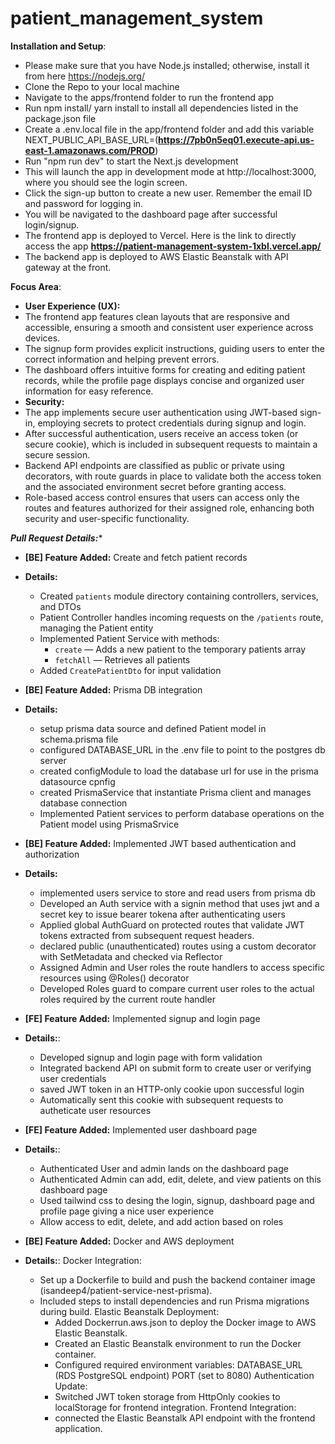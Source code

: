# patient_management_system

**Installation and Setup**:

- Please make sure that you have Node.js installed; otherwise, install it from here https://nodejs.org/
- Clone the Repo to your local machine
- Navigate to the apps/frontend folder to run the frontend app
- Run npm install/ yarn install to install all dependencies listed in the package.json file
- Create a .env.local file in the app/frontend folder and add this variable NEXT_PUBLIC_API_BASE_URL=(**https://7pb0n5eq01.execute-api.us-east-1.amazonaws.com/PROD**)
- Run "npm run dev" to start the Next.js development
- This will launch the app in development mode at http://localhost:3000, where you should see the login screen.
- Click the sign-up button to create a new user. Remember the email ID and password for logging in.
- You will be navigated to the dashboard page after successful login/signup.
- The frontend app is deployed to Vercel. Here is the link to directly access the app **https://patient-management-system-1xbl.vercel.app/**
- The backend app is deployed to AWS Elastic Beanstalk with API gateway at the front.
  
**Focus Area**:
  - **User Experience (UX):**
  - The frontend app features clean layouts that are responsive and accessible, ensuring a smooth and consistent user experience across devices.
  - The signup form provides explicit instructions, guiding users to enter the correct information and helping prevent errors.
  - The dashboard offers intuitive forms for creating and editing patient records, while the profile page displays concise and organized user information for easy     reference.
  - **Security:**
  - The app implements secure user authentication using JWT-based sign-in, employing secrets to protect credentials during signup and login.
  - After successful authentication, users receive an access token (or secure cookie), which is included in subsequent requests to maintain a secure session.
  - Backend API endpoints are classified as public or private using decorators, with route guards in place to validate both the access token and the associated environment secret before granting access.
  - Role-based access control ensures that users can access only the routes and features authorized for their assigned role, enhancing both security and user-specific functionality.
  
***Pull Request Details:**** 
- **[BE] Feature Added:** Create and fetch patient records
- **Details:**
  - Created `patients` module directory containing controllers, services, and DTOs
  - Patient Controller handles incoming requests on the `/patients` route, managing the Patient entity
  - Implemented Patient Service with methods:
    - `create` — Adds a new patient to the temporary patients array
    - `fetchAll` — Retrieves all patients
  - Added `CreatePatientDto` for input validation
- **[BE] Feature Added:** Prisma DB integration
- **Details:**
  - setup prisma data source and defined Patient model in schema.prisma file
  - configured DATABASE_URL in the .env file to point to the postgres db server
  - created configModule to load the database url for use in the prisma datasource cpnfig
  - created PrismaService that instantiate Prisma client and manages database connection
  - Implemented Patient services to perform database operations on the Patient model using PrismaSrvice
- **[BE] Feature Added:** Implemented JWT based authentication and authorization
- **Details:**
  - implemented users service to store and read users from prisma db
  - Developed an Auth service with a signin method that uses jwt and a secret key to issue bearer tokena after authenticating users
  - Applied global AuthGuard on protected routes that validate JWT tokens extracted from subsequent request headers.
  - declared public (unauthenticated) routes using a custom decorator with SetMetadata and checked via Reflector
  - Assigned Admin and User roles the route handlers to access specific resources using @Roles() decorator
  - Developed Roles guard to compare current user roles to the actual roles required by the current route handler
- **[FE] Feature Added:** Implemented signup and login page
- **Details:**:
  - Developed signup and login page with form validation
  - Integrated backend API on submit form to create user or verifying user credentials
  - saved JWT token in an HTTP-only cookie upon successful login
  - Automatically sent this cookie with subsequent requests to autheticate user resources
- **[FE] Feature Added:** Implemented user dashboard page
- **Details:**:

  - Authenticated User and admin lands on the dashboard page
  - Authenticated Admin can add, edit, delete, and view patients on this dashboard page
  - Used tailwind css to desing the login, signup, dashboard page and profile page giving a nice user experience
  - Allow access to edit, delete, and add action based on roles

- **[BE] Feature Added:** Docker and AWS deployment
- **Details:**:
  Docker Integration:
  - Set up a Dockerfile to build and push the backend container image (isandeep4/patient-service-nest-prisma).
  - Included steps to install dependencies and run Prisma migrations during build.
    Elastic Beanstalk Deployment:
    - Added Dockerrun.aws.json to deploy the Docker image to AWS Elastic Beanstalk.
    - Created an Elastic Beanstalk environment to run the Docker container.
    - Configured required environment variables:
      DATABASE_URL (RDS PostgreSQL endpoint)
      PORT (set to 8080)
      Authentication Update:
    - Switched JWT token storage from HttpOnly cookies to localStorage for frontend integration.
      Frontend Integration:
    - connected the Elastic Beanstalk API endpoint with the frontend application.
